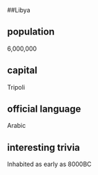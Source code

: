 ##Libya
## population
6,000,000
## capital
Tripoli
## official language
Arabic
## interesting trivia
Inhabited as early as 8000BC
